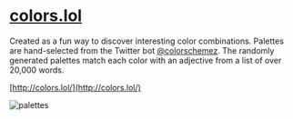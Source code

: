 # [colors.lol](http://colors.lol/)

Created as a fun way to discover interesting color combinations. Palettes are hand-selected from the Twitter bot [@colorschemez](https://twitter.com/colorschemez). The randomly generated palettes match each color with an adjective from a list of over 20,000 words.

[http://colors.lol/](http://colors.lol/)

![palettes](https://www.colors.lol/assets/images/palettes.png)
